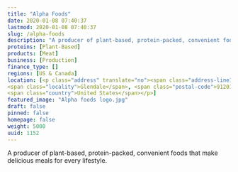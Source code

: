 ```yaml
---
title: "Alpha Foods"
date: 2020-01-08 07:40:37
lastmod: 2020-01-08 07:40:37
slug: /alpha-foods
description: "A producer of plant-based, protein-packed, convenient foods that make delicious meals for every lifestyle."
proteins: [Plant-Based]
products: [Meat]
business: [Production]
finance_type: []
regions: [US & Canada]
location: [<p class="address" translate="no"><span class="address-line1">West Mountain Street</span><br>
<span class="locality">Glendale</span>, <span class="postal-code">91201</span><br>
<span class="country">United States</span></p>]
featured_image: "Alpha foods logo.jpg"
draft: false
pinned: false
homepage: false
weight: 5000
uuid: 1152
---
```

A producer of plant-based, protein-packed, convenient foods that make delicious meals for every lifestyle.

